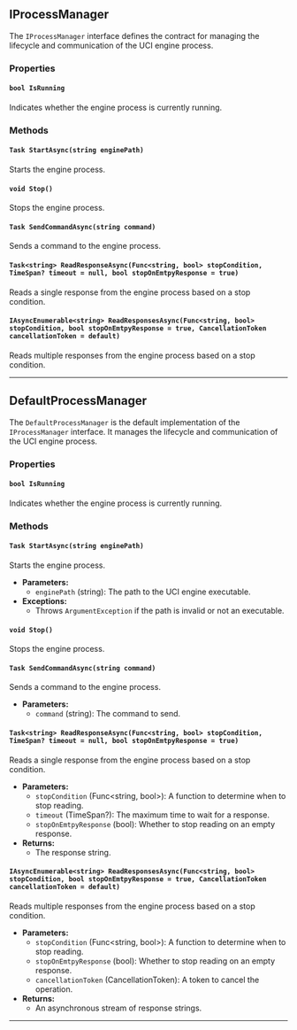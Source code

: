 ## IProcessManager

The `IProcessManager` interface defines the contract for managing the lifecycle and communication of the UCI engine process.

### Properties

#### `bool IsRunning`
Indicates whether the engine process is currently running.

### Methods

#### `Task StartAsync(string enginePath)`
Starts the engine process.

#### `void Stop()`
Stops the engine process.

#### `Task SendCommandAsync(string command)`
Sends a command to the engine process.

#### `Task<string> ReadResponseAsync(Func<string, bool> stopCondition, TimeSpan? timeout = null, bool stopOnEmtpyResponse = true)`
Reads a single response from the engine process based on a stop condition.

#### `IAsyncEnumerable<string> ReadResponsesAsync(Func<string, bool> stopCondition, bool stopOnEmtpyResponse = true, CancellationToken cancellationToken = default)`
Reads multiple responses from the engine process based on a stop condition.

---

## DefaultProcessManager

The `DefaultProcessManager` is the default implementation of the `IProcessManager` interface. It manages the lifecycle and communication of the UCI engine process.

### Properties

#### `bool IsRunning`
Indicates whether the engine process is currently running.

### Methods

#### `Task StartAsync(string enginePath)`
Starts the engine process.

- **Parameters:**
  - `enginePath` (string): The path to the UCI engine executable.
- **Exceptions:**
  - Throws `ArgumentException` if the path is invalid or not an executable.

#### `void Stop()`
Stops the engine process.

#### `Task SendCommandAsync(string command)`
Sends a command to the engine process.

- **Parameters:**
  - `command` (string): The command to send.

#### `Task<string> ReadResponseAsync(Func<string, bool> stopCondition, TimeSpan? timeout = null, bool stopOnEmtpyResponse = true)`
Reads a single response from the engine process based on a stop condition.

- **Parameters:**
  - `stopCondition` (Func<string, bool>): A function to determine when to stop reading.
  - `timeout` (TimeSpan?): The maximum time to wait for a response.
  - `stopOnEmtpyResponse` (bool): Whether to stop reading on an empty response.
- **Returns:**
  - The response string.

#### `IAsyncEnumerable<string> ReadResponsesAsync(Func<string, bool> stopCondition, bool stopOnEmtpyResponse = true, CancellationToken cancellationToken = default)`
Reads multiple responses from the engine process based on a stop condition.

- **Parameters:**
  - `stopCondition` (Func<string, bool>): A function to determine when to stop reading.
  - `stopOnEmtpyResponse` (bool): Whether to stop reading on an empty response.
  - `cancellationToken` (CancellationToken): A token to cancel the operation.
- **Returns:**
  - An asynchronous stream of response strings.

---